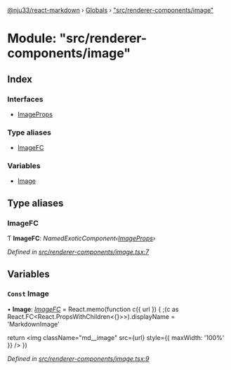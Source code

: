 [@nju33/react-markdown](../README.md) › [Globals](../globals.md) › ["src/renderer-components/image"](_src_renderer_components_image_.md)

# Module: "src/renderer-components/image"

## Index

### Interfaces

* [ImageProps](../interfaces/_src_renderer_components_image_.imageprops.md)

### Type aliases

* [ImageFC](_src_renderer_components_image_.md#imagefc)

### Variables

* [Image](_src_renderer_components_image_.md#const-image)

## Type aliases

###  ImageFC

Ƭ **ImageFC**: *NamedExoticComponent‹[ImageProps](../interfaces/_src_renderer_components_image_.imageprops.md)›*

*Defined in [src/renderer-components/image.tsx:7](https://github.com/nju33/react-markdown/blob/b4ce032/src/renderer-components/image.tsx#L7)*

## Variables

### `Const` Image

• **Image**: *[ImageFC](_src_renderer_components_image_.md#imagefc)* = React.memo(function c({ url }) {
  ;(c as React.FC<React.PropsWithChildren<{}>>).displayName = 'MarkdownImage'

  return <img className="md__image" src={url} style={{ maxWidth: '100%' }} />
})

*Defined in [src/renderer-components/image.tsx:9](https://github.com/nju33/react-markdown/blob/b4ce032/src/renderer-components/image.tsx#L9)*
